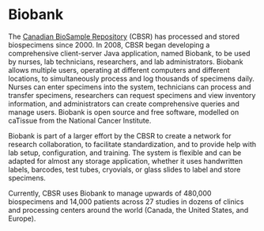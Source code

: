 # Biobank

The [Canadian BioSample Repository](http://biosample.ca "Title") (CBSR) has
processed and stored biospecimens since 2000. In 2008, CBSR began developing a
comprehensive client-server Java application, named Biobank, to be used by
nurses, lab technicians, researchers, and lab administrators.  Biobank allows
multiple users, operating at different computers and different locations, to
simultaneously process and log thousands of specimens daily. Nurses can enter
specimens into the system, technicians can process and transfer specimens,
researchers can request specimens and view inventory information, and
administrators can create comprehensive queries and manage users. Biobank is
open source and free software, modelled on caTissue from the National Cancer
Institute.

Biobank is part of a larger effort by the CBSR to create a network for research
collaboration, to facilitate standardization, and to provide help with lab
setup, configuration, and training. The system is flexible and can be adapted
for almost any storage application, whether it uses handwritten labels,
barcodes, test tubes, cryovials, or glass slides to label and store specimens.

Currently, CBSR uses Biobank to manage upwards of 480,000 biospecimens and
14,000 patients across 27 studies in dozens of clinics and processing centers
around the world (Canada, the United States, and Europe).
